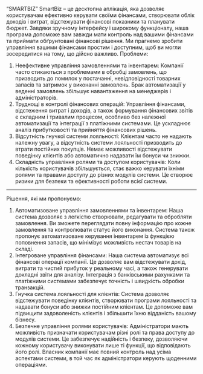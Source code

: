 “SMARTBIZ”
SmartBiz – це десктопна аплікація, яка дозволяє користувачам ефективно керувати своїми фінансами, створювати облік доходів і витрат, відстежувати фінансові показники та планувати бюджет. Завдяки зручному інтерфейсу і широкому функціоналу, наша програма допоможе вам завжди мати контроль над вашими фінансами та приймати обґрунтовані фінансові рішення.
Ми прагнемо зробити управління вашими фінансами простим і доступним, щоб ви могли зосередитися на тому, що дійсно важливо.
Проблеми:
1.	Неефективне управління замовленнями та інвентарем: Компанії часто стикаються з проблемами в обробці замовлень, що призводить до помилок у постачанні, невідповідності товарних запасів та затримок у виконанні замовлень. Брак автоматизації у веденні замовлень збільшує навантаження на менеджерів і адміністраторів.
2.	Труднощі в контролі фінансових операцій: Управління фінансами, відстеження витрат і доходів, а також формування фінансових звітів є складним і тривалим процесом, особливо без належної автоматизації та інтеграції з платіжними системами. Це ускладнює аналіз прибутковості та прийняття фінансових рішень.
3.	Відсутність гнучкої системи лояльності: Клієнтам часто не надають належну увагу, а відсутність системи лояльності призводить до втрати постійних покупців. Немає можливості відстежувати поведінку клієнтів або автоматично надавати їм бонуси чи знижки.
4.	Складність управління ролями та доступом користувачів: Коли кількість користувачів збільшується, стає важко керувати їхніми ролями та правами доступу до різних модулів системи. Це створює ризики для безпеки та ефективності роботи всієї системи.
________________________________________
Рішення, які ми пропонуємо:
1.	Автоматизоване управління замовленнями та інвентарем: Наша система дозволяє з легкістю створювати, редагувати та обробляти замовлення. Ви зможете переглядати повну інформацію про кожне замовлення та контролювати статус його виконання. Система також пропонує автоматизоване керування інвентарем із функцією поповнення запасів, що мінімізує можливість нестач товарів на складі.
2.	Інтегроване управління фінансами: Наша система автоматизує всі фінансові операції компанії. Це дозволяє вам відстежувати дохід, витрати та чистий прибуток у реальному часі, а також генерувати докладні звіти для аналізу. Інтеграція з банківськими рахунками та платіжними системами забезпечує точність і швидкість обробки транзакцій.
3.	Гнучка система лояльності для клієнтів: Система дозволяє відстежувати поведінку клієнтів, створювати програми лояльності та надавати бонуси або знижки постійним клієнтам. Це допоможе вам підвищити задоволеність клієнтів і збільшити їхню відданість вашому бізнесу.
4.	Безпечне управління ролями користувачів: Адміністратори мають можливість призначати користувачам різні ролі та права доступу до модулів системи. Це забезпечує надійність і безпеку, дозволяючи кожному користувачу виконувати лише ті функції, що відповідають його ролі. Власник компанії має повний контроль над усіма аспектами системи, в той час як адміністратори керують щоденними операціями.
